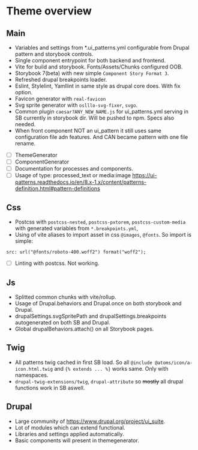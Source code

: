 # Theme overview

## Main

- Variables and settings from \*.ui_patterns.yml configurable from Drupal pattern and storybook controls.
- Single component entrypoint for both backend and frontend.
- Vite for build and storybook. Fonts/Assets/Chunks configured OOB.
- Storybook 7(beta) with new simple `Component Story Format 3`.
- Refreshed drupal breakpoints loader.
- Eslint, Stylelint, Yamllint in same style as drupal core does. With fix option.
- Favicon generator with `real-favicon`
- Svg sprite generator with `oslllo-svg-fixer`, `svgo`.
- Common plugin `caesar?ANY_NEW_NAME.js` for ui_patterns.yml serving in SB currently in storybook dir. Will be pushed to npm. Specs also needed.
- When front component NOT an ui_pattern it still uses same configuration file adn features. And CAN became pattern with one file rename.
- [ ] ThemeGenerator
- [ ] ComponentGenerator
- [ ] Documentation for processes and components.
- [ ] Usage of type: processed_text or media:image https://ui-patterns.readthedocs.io/en/8.x-1.x/content/patterns-definition.html#pattern-definitions

## Css

- Postcss with `postcss-nested`, `postcss-pxtorem`, `postcss-custom-media` with generated variables from `*.breakpoints.yml`,
- Using of vite aliases to import asset in css `@images`, `@fonts`. So import is simple:

```
src: url("@fonts/roboto-400.woff2") format("woff2");
```

- [ ] Linting with postcss. Not working.

## Js

- Splitted common chunks with vite/rollup.
- Usage of Drupal.behaviors and Drupal.once on both storybook and Drupal.
- drupalSettings.svgSpritePath and drupalSettings.breakpoints autogenerated on both SB and Drupal.
- Global drupalBehaviors.attach() on all Storybook pages.

## Twig

- All patterns twig cached in first SB load. So all `@include @atoms/icon/a-icon.html.twig` and `{% extends ... %}` works same. Only with namespaces.
- `drupal-twig-extensions/twig`, `drupal-attribute` so ~~mostly~~ all drupal functions work in SB aswell.

## Drupal

- Large community of https://www.drupal.org/project/ui_suite.
- Lot of modules which can extend functional.
- Libraries and settings applied automatically.
- Basic components will present in themegenerator.
